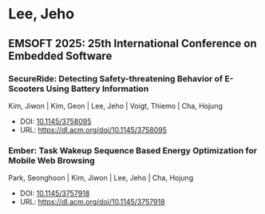 # Lee, Jeho

## EMSOFT 2025: 25th International Conference on Embedded Software

### SecureRide: Detecting Safety-threatening Behavior of E-Scooters Using Battery Information
Kim, Jiwon | Kim, Geon | Lee, Jeho | Voigt, Thiemo | Cha, Hojung
* DOI: [10.1145/3758095](https://doi.org/10.1145/3758095)
* URL: <https://dl.acm.org/doi/10.1145/3758095>

### Ember: Task Wakeup Sequence Based Energy Optimization for Mobile Web Browsing
Park, Seonghoon | Kim, Jiwon | Lee, Jeho | Cha, Hojung
* DOI: [10.1145/3757918](https://doi.org/10.1145/3757918)
* URL: <https://dl.acm.org/doi/10.1145/3757918>

